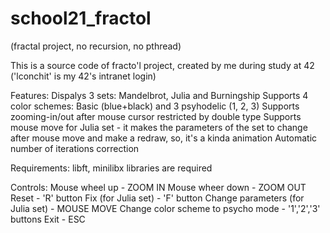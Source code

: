 # school21_fractol
(fractal project, no recursion, no pthread)

This is a source code of fracto'l project, created by me during study at 42
('lconchit' is my 42's intranet login)

Features:
Dispalys 3 sets: Mandelbrot, Julia and Burningship
Supports 4 color schemes: Basic (blue+black) and 3 psyhodelic (1, 2, 3)
Supports zooming-in/out after mouse cursor restricted by double type
Supports mouse move for Julia set - it makes the parameters of the set to change after mouse move and make a redraw, so, it's a kinda animation
Automatic number of iterations correction

Requirements:
libft, minilibx libraries are required

Controls:
Mouse wheel up - ZOOM IN
Mouse wheer down - ZOOM OUT
Reset - 'R' button
Fix (for Julia set) - 'F' button
Change parameters (for Julia set) - MOUSE MOVE
Change color scheme to psycho mode - '1','2','3' buttons
Exit - ESC
